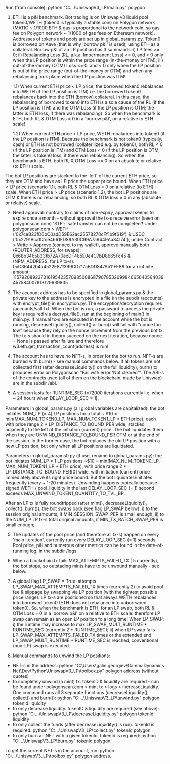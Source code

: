 Run (from console): python "C:\...\UniswapV3_LP\main.py" polygon

1. ETH is a p&l benchmark. Bot trading is on Uniswap v3 liquid pool token0/WETH (token0 is typically a stable coin) on Polygon network (MATIC ~ 1/1000 ETH & gas is proportional to the network coin, so gas fee on Polygon network  ~ 1/1000 of gas fees on Ethereum network). Addresses of tokens and pools are set up in global_params.py. Token0 is borrowed on Aave (that is why 'borrow p&l' is used), using ETH as a collateral. Borrow p&l of an LP position has 3 summands: i) LP fees >= 0; ii) Rebalancing Loss (RL, a.k.a. Impermanent Loss) <= 0, and < 0 only when the LP position is within the price range (in-the-money or ITM); iii) out-of-the-money (OTM) Loss <= 0, and < 0 only when the LP position is out of the price range (out-of-the-money or OTM) and when any rebalancing took place when the LP position was ITM!


   1.1) When current ETH price < LP price, the borrowed token0 rebalances into WETH (if the LP position is ITM) i.e. the borrowed token0 rebalances back into the ETH (borrow) collateral. In this case, the rebalancing of borrowed token0 into ETH is a sole cause of the RL (if the LP position is ITM) and the OTM Loss (if the LP position is OTM; the latter is ETH loss, if there was rebalancing). So when the benchmark is ETH, both RL & OTM Loss = 0 in a 'borrow p&l', on a relative to ETH scale! 
  
   1.2) When current ETH price > LP price, WETH rebalances into token0 (if the LP position is ITM). Because the benchmark is not token0 (typically, cash) or ETH is not borrowed (collaterilized e.g. by token0), both RL < 0 (if the LP position is ITM) and OTM Loss < 0 (if the LP position is OTM; the latter is token0 loss, if there was rebalancing). So when the benchmark is ETH, both RL & OTM Loss <= 0 on an absolute or relative (to ETH) scale.  


The bot LP positions are stacked to the 'left' of the current ETH price, so they are OTM and have as LP price the upper price bound. When ETH price < LP price (scenario 1.1), both RL & OTM Loss = 0 on a relative (to ETH) scale. When ETH price > LP price (scenario 1.2), the bot LP positions are OTM & there is no rebalancing, so both RL & OTM loss = 0 in any (absolute or relative) scale.
  
2. Need approval: contrary to claims of non-expiry, approval seems to expire once a month - without approval the tx-s receive error (seen on polygonscan.com) 'STF': 'safeTransfer can not be completed'! Under polygonscan.com > WETH ('0x7ceB23fD6bC0adD59E62ac25578270cFf1b9f619') & USDC ('0x2791Bca1f2de4661ED88A30C99A7a9449Aa84174'), under Contract > Write > Approve (connect to my wallet), approve manually both (ROUTER_ADDRESS, for swaps): 0x68b3465833fb72A70ecDF485E0e4C7bD8665Fc45 & (NPM_ADDRESS, for LP tx-s): 0xC36442b4a4522E871399CD717aBDD847Ab11FE88 for an infinite amount: 115792089237316195423570985008687907853269984665640564039457584007913129639935
  
2. The account address has to be specified in global_params.py & the private key to the address is encrypted in a file (in the subdir /accounts) with encrypt_file() in encryption.py. The encryption/decryption requires /accounts/salt.txt. When the bot is run, a password to access the private key is required via decrypt_file(), run at the beginning of main() in main.py. If manual tx-s are executed in the account while the bot is running, decreaseLiquidity(), collect() or burn() will fail with "nonce too low" because they rely on the nonce increment from the previous bot tx. The tx-s should in theory succeed on the next iteration, because nonce = None is passed after failure and therefore w3.eth.get_transaction_count(address) is run!
  
3. The account has to have no NFT-s, in order for the bot to run. NFT-s are burned with burn() - see manual commands below. If all tokens are not collected first (after decreaseLiquidity() on the full liquidity), burn() tx produces error on Polygonscan "Fail with error 'Not cleared'". The ABI-s of the contracts used (all of them on the blockchain, made by Uniswap) are in the subdir /abi.

 
4. A session lasts for RUNTIME_SEC (=72000 iterations currently i.e. when  ~ 24 hours when DELAY_LOOP_SEC = 1).  

Parameters in global_params.py (all global variables are capitalized): the bot initiates NUM_LP (= 4) LP positions for a total ~ $10 = min(MAX_NUM_TOKEN0_LP, MAX_NUM_TOKEN1_LP * ETH price), each with price range 2 * LP_DISTANCE_TO_BOUND_PER wide, stacked adjacently to the left of the initiation (current) price. The bot liquidates them when they are UNWIND_DISTANCE_TO_BOUND_PER  OTM or at the end of the session. In the former case, the bot replaces the old LP position with a new LP position, but only when all LP positions are liquidated. 

Parameters in global_params0.py (if use, rename to global_params.py): the bot initiates NUM_LP = 1 LP positions ~$10  = min(MAX_NUM_TOKEN0_LP, MAX_NUM_TOKEN1_LP * ETH price), with price range 2 * LP_DISTANCE_TO_BOUND_PER[0]  wide, with initiation (current) price immediately above its right price bound. But the bot liquidates/initiates frequently (every ~ 1-20 minutes). Unwinding happens typically because signed WETH / pool_liquidity in the last DELAY_LOOP_SEC (= 1) second exceeds MAX_UNWIND_TOKEN1_QUANTITY_TO_TVL_BP. 

After an LP tx is fully roundtripped (after mint(), decreaseLiquidity(), collect(), burn()), the bot swaps back (see flag LP_SWAP below): i) to the session original amounts, if MIN_SESSION_SWAP_PER is small enough; ii) to the NUM_LP LP tx-s total original amounts, if MIN_TX_BATCH_SWAP_PER is small enough; 
    
5. The updates of the pool price (and therefore all tx-s) happen on every 'main iteration', currently run every DELAY_LOOP_SEC (= 1) seconds. Pool price, p&l and numerous other metrics can be found in the date-of-running log, in the subdir /logs.

6. When a blockchain tx fails MAX_ATTEMPTS_FAILED_TX ( 5 currently), the bot stops, so outstading mints have to be unwound manually - see below.

7. A global flag LP_SWAP = True: attempts LP_SWAP_MAX_ATTEMPTS_FAILED_TX times (currently 2) to avoid pool fee & slippage by swapping via LP position (with the tightest possible price range). LP tx-s are positioned so that always WETH rebalances into borrowed token0 (ETH does not rebalance into unborrwoed token0). So, when the benchmark is ETH, for an LP swap, both RL & OTM Loss = 0 in a 'borrow p&l' on a relative to ETH scale: therefore LP swap can remain as an open LP position fo a long time! When LP_SWAP:
    i) the runtime may increase to max LP_SWAP_MULT_RUNTIME * RUNTIME_SEC (currently 2 * RUNTIME_SEC);
   ii) when LP swap fails LP_SWAP_MAX_ATTEMPTS_FAILED_TX times or the extended end LP_SWAP_MULT_RUNTIME * RUNTIME_SEC is reached, conventional (non-LP) swap is executed.
 
8. Manual commands to unwind the LP positions:

  - NFT-s in the address: python "C:\Users\galin.georgiev\GammaDynamics Net\Dev\Python\UniswapV3_LP\toolbox.py" polygon address (without quotes)
  - to completely unwind (a mint) tx. tokenID & liquidity are required - can be found under polygonscan.com > mint tx > logs > increaseLiquidity. One command runs all 3 separate functions (decreaseLiquidity(), collect() and burn()): python “C:\...\UniswapV3_LP\unwind.py" polygon tokenId liquidity
  - to only decrease liquidity. tokenID & liquidity are required (see above): python “C:\...\UniswapV3_LP\decreaseLiquidity.py" polygon tokenId liquidity
  - to only collect the funds (after decreaseLiquidity() is run). tokenId is required: python "C:\...\UniswapV3_LP\collect.py" tokenId polygon
  - to only burn an NFT with a given tokenId. tokenId is required: python "C:\...\UniswapV3_LP\burn.py" tokenId polygon;

  To get the current NFT-s in the account, run: python "C:\...\UniswapV3_LP\toolbox.py" polygon address.
